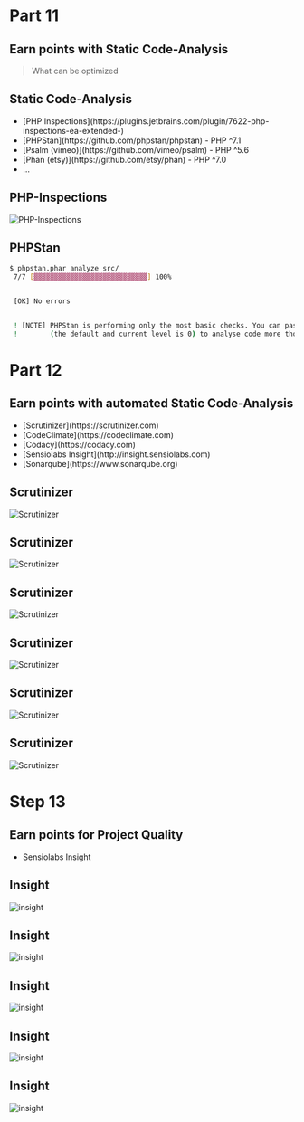 # Part 11
## Earn points with Static Code-Analysis

> What can be optimized



## Static Code-Analysis

* <!-- .element: class="fragment" -->[PHP Inspections](https://plugins.jetbrains.com/plugin/7622-php-inspections-ea-extended-)
* <!-- .element: class="fragment" -->[PHPStan](https://github.com/phpstan/phpstan) - PHP ^7.1
* <!-- .element: class="fragment" -->[Psalm (vimeo)](https://github.com/vimeo/psalm) - PHP ^5.6
* <!-- .element: class="fragment" -->[Phan (etsy)](https://github.com/etsy/phan) - PHP ^7.0
* <!-- .element: class="fragment" -->…



## PHP-Inspections

![PHP-Inspections](../resources/img/EAExtended.png)




## PHPStan

```bash
$ phpstan.phar analyze src/
 7/7 [▓▓▓▓▓▓▓▓▓▓▓▓▓▓▓▓▓▓▓▓▓▓▓▓▓▓▓▓] 100%


 [OK] No errors


 ! [NOTE] PHPStan is performing only the most basic checks. You can pass a higher rule level through the --level option
 !        (the default and current level is 0) to analyse code more thoroughly.
 ```



# Part 12
## Earn points with automated Static Code-Analysis

* <!-- .element: class="fragment" -->[Scrutinizer](https://scrutinizer.com)
* <!-- .element: class="fragment" -->[CodeClimate](https://codeclimate.com)
* <!-- .element: class="fragment" -->[Codacy](https://codacy.com)
* <!-- .element: class="fragment" -->[Sensiolabs Insight](http://insight.sensiolabs.com)
* <!-- .element: class="fragment" -->[Sonarqube](https://www.sonarqube.org)




## Scrutinizer

![Scrutinizer](../resources/img/scrutinizer_5.png)



## Scrutinizer

![Scrutinizer](../resources/img/scrutinizer_6.png)




## Scrutinizer

![Scrutinizer](../resources/img/scrutinizer_8.png)



## Scrutinizer

![Scrutinizer](../resources/img/scrutinizer_9.png)



## Scrutinizer

![Scrutinizer](../resources/img/scrutinizer_10.png)



## Scrutinizer

![Scrutinizer](../resources/img/scrutinizer_11.png)




# Step 13
## Earn points for Project Quality

* Sensiolabs Insight




## Insight

![insight](../resources/img/insight_5.png)





## Insight

![insight](../resources/img/insight_7.png)



## Insight

![insight](../resources/img/insight_8.png)



## Insight

![insight](../resources/img/insight_9.png)



## Insight

![insight](../resources/img/github_pr_with_insiight-check.png)
